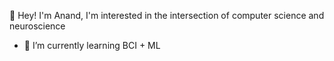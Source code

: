 👋 Hey! I'm Anand,
  I'm interested in the intersection of computer science and neuroscience

- 🌱 I’m currently learning BCI + ML


<!---
AlmondGod/AlmondGod is a ✨ special ✨ repository because its `README.md` (this file) appears on your GitHub profile.
You can click the Preview link to take a look at your changes.
--->

